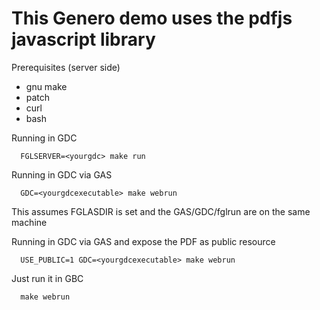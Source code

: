 # This Genero demo uses the pdfjs javascript library

Prerequisites (server side)
  * gnu make 
  * patch
  * curl
  * bash

Running in GDC
```
  FGLSERVER=<yourgdc> make run
```

Running in GDC via GAS
```
  GDC=<yourgdcexecutable> make webrun
```
This assumes FGLASDIR is set and the GAS/GDC/fglrun are on the same machine

Running in GDC via GAS and expose the PDF as public resource
```
  USE_PUBLIC=1 GDC=<yourgdcexecutable> make webrun
```

Just run it in GBC
```
  make webrun
```
